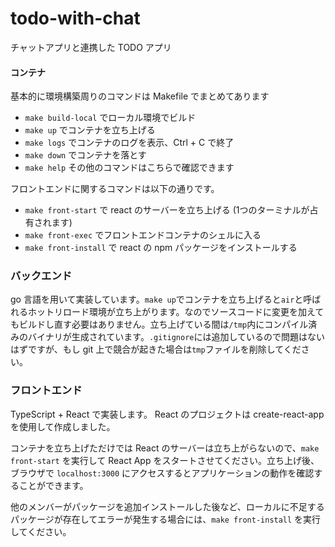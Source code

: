 # todo-with-chat

チャットアプリと連携した TODO アプリ

#### コンテナ

基本的に環境構築周りのコマンドは Makefile でまとめてあります

- `make build-local` でローカル環境でビルド
- `make up` でコンテナを立ち上げる
- `make logs` でコンテナのログを表示、Ctrl + C で終了
- `make down` でコンテナを落とす
- `make help` その他のコマンドはこちらで確認できます

フロントエンドに関するコマンドは以下の通りです。

- `make front-start` で react のサーバーを立ち上げる (1つのターミナルが占有されます)
- `make front-exec` でフロントエンドコンテナのシェルに入る
- `make front-install` で react の npm パッケージをインストールする

### バックエンド

go 言語を用いて実装しています。`make up`でコンテナを立ち上げると`air`と呼ばれるホットリロード環境が立ち上がります。なのでソースコードに変更を加えてもビルドし直す必要はありません。立ち上げている間は`/tmp`内にコンパイル済みのバイナリが生成されています。`.gitignore`には追加しているので問題はないはずですが、もし git 上で競合が起きた場合は`tmp`ファイルを削除してください。


### フロントエンド

TypeScript + React で実装します。
React のプロジェクトは create-react-app を使用して作成しました。

コンテナを立ち上げただけでは React のサーバーは立ち上がらないので、`make front-start` を実行して React App をスタートさせてください。立ち上げ後、ブラウザで `localhost:3000` にアクセスするとアプリケーションの動作を確認することができます。

他のメンバーがパッケージを追加インストールした後など、ローカルに不足するパッケージが存在してエラーが発生する場合には、`make front-install` を実行してください。
